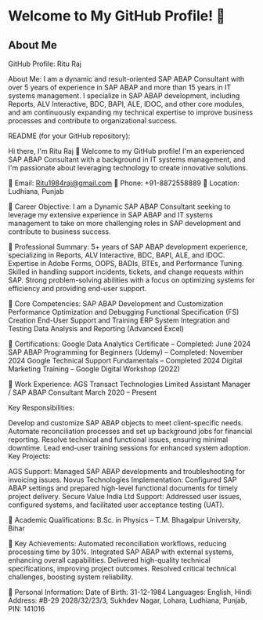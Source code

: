 # Welcome to My GitHub Profile! 👋

## About Me
 GitHub Profile: Ritu Raj

About Me: I am a dynamic and result-oriented SAP ABAP Consultant with over 5 years of experience in SAP ABAP and more than 15 years in IT systems management. I specialize in SAP ABAP development, including Reports, ALV Interactive, BDC, BAPI, ALE, IDOC, and other core modules, and am continuously expanding my technical expertise to improve business processes and contribute to organizational success.

README (for your GitHub repository):

Hi there, I'm Ritu Raj 👋
Welcome to my GitHub profile! I'm an experienced SAP ABAP Consultant with a background in IT systems management, and I'm passionate about leveraging technology to create innovative solutions.

🔹 Email: Ritu1984raj@gmail.com
🔹 Phone: +91-8872558889
🔹 Location: Ludhiana, Punjab


🔹 Career Objective:
I am a Dynamic SAP ABAP Consultant seeking to leverage my extensive experience in SAP ABAP and IT systems management to take on more challenging roles in SAP development and contribute to business success.


🔹 Professional Summary:
5+ years of SAP ABAP development experience, specializing in Reports, ALV Interactive, BDC, BAPI, ALE, and IDOC.
Expertise in Adobe Forms, OOPS, BADIs, BTEs, and Performance Tuning.
Skilled in handling support incidents, tickets, and change requests within SAP.
Strong problem-solving abilities with a focus on optimizing systems for efficiency and providing end-user support.


🔹 Core Competencies:
SAP ABAP Development and Customization
Performance Optimization and Debugging
Functional Specification (FS) Creation
End-User Support and Training
ERP System Integration and Testing
Data Analysis and Reporting (Advanced Excel)


🔹 Certifications:
Google Data Analytics Certificate – Completed: June 2024
SAP ABAP Programming for Beginners (Udemy) – Completed: November 2024
Google Technical Support Fundamentals – Completed 2024
Digital Marketing Training – Google Digital Workshop (2022)


🔹 Work Experience:
AGS Transact Technologies Limited
Assistant Manager / SAP ABAP Consultant
March 2020 – Present

Key Responsibilities:

Develop and customize SAP ABAP objects to meet client-specific needs.
Automate reconciliation processes and set up background jobs for financial reporting.
Resolve technical and functional issues, ensuring minimal downtime.
Lead end-user training sessions for enhanced system adoption.
Key Projects:

AGS Support: Managed SAP ABAP developments and troubleshooting for invoicing issues.
Novus Technologies Implementation: Configured SAP ABAP settings and prepared high-level functional documents for timely project delivery.
Secure Value India Ltd Support: Addressed user issues, configured systems, and facilitated user acceptance testing (UAT).


🔹 Academic Qualifications:
B.Sc. in Physics – T.M. Bhagalpur University, Bihar


🔹 Key Achievements:
Automated reconciliation workflows, reducing processing time by 30%.
Integrated SAP ABAP with external systems, enhancing overall capabilities.
Delivered high-quality technical specifications, improving project outcomes.
Resolved critical technical challenges, boosting system reliability.


🔹 Personal Information:
Date of Birth: 31-12-1984
Languages: English, Hindi
Address: #B-29 2028/32/23/3, Sukhdev Nagar, Lohara, Ludhiana, Punjab, PIN: 141016
